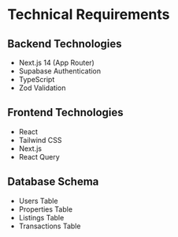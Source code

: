 # Technical Requirements

## Backend Technologies
- Next.js 14 (App Router)
- Supabase Authentication
- TypeScript
- Zod Validation

## Frontend Technologies
- React
- Tailwind CSS
- Next.js
- React Query

## Database Schema
- Users Table
- Properties Table
- Listings Table
- Transactions Table
